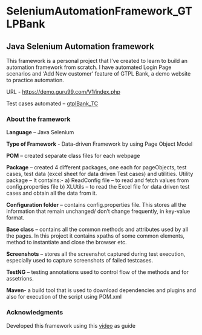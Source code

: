 # SeleniumAutomationFramework_GTLPBank

##                                                           Java Selenium Automation framework
This framework is a personal project that I’ve created to learn to build an automation framework from scratch. I have automated Login Page scenarios and ‘Add New customer’ feature of GTPL Bank, a demo website to practice automation.

URL - https://demo.guru99.com/V1/index.php

Test cases automated – [gtplBank_TC](https://docs.google.com/spreadsheets/d/16YGXB2r5mvSaDtoD4AibyI-rAQpxaTNWHY7GQ6pSq0Q/edit?usp=sharing)

### About the framework
**Language** – Java Selenium

**Type of Framework** - Data-driven Framework by using Page Object Model

**POM** – created separate class files for each webpage

**Package** – created 4 different packages, one each for pageObjects, test cases, test data (excel sheet for data driven Test cases) and utilities. 
Utility package – It contains:- 
a) ReadConfig file – to read and fetch values from config.properties file 
b) XLUtils – to read the Excel file for data driven test cases and obtain all the data from it.

**Configuration folder** – contains config.properties file. This stores all the information that remain unchanged/ don’t change frequently, in key-value format.

**Base class** – contains all the common methods and attributes used by all the pages. In this project it contains xpaths of some common elements, method to instantiate and close the browser etc.

**Screenshots** – stores all the screenshot captured during test execution, especially used to capture screenshots of failed testcases.

**TestNG** – testing annotations used to control flow of the methods and for assetrions.

**Maven**- a build tool that is used to download dependencies and plugins and also for execution of the script using POM.xml

### Acknowledgments
Developed this framework using this [video](https://youtu.be/M4Ye3SKT46g) as guide
